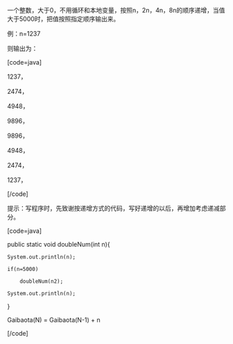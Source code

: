 一个整数，大于0，不用循环和本地变量，按照n，2n，4n，8n的顺序递增，当值大于5000时，把值按照指定顺序输出来。
例：n=1237
则输出为：
[code=java]
1237，
2474，
4948，
9896，
9896，
4948，
2474，
1237，
[/code]
提示：写程序时，先致谢按递增方式的代码，写好递增的以后，再增加考虑递减部分。
[code=java]
public static void doubleNum(int n){
	System.out.println(n);
	if(n=5000)
		doubleNum(n2);
	System.out.println(n);		
}
Gaibaota(N) = Gaibaota(N-1) + n
[/code]